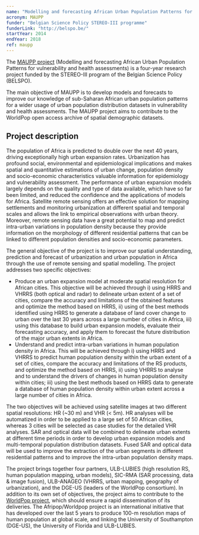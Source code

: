 ```yaml
---
name: "Modelling and forecasting African Urban Population Patterns for vulnerability and health assessments" 
acronym: MAUPP
funder: "Belgian Science Policy STEREO-III programme"
funderLink: "http://belspo.be/"
startYear: 2014
endYear: 2018
ref: maupp
---
```


The [MAUPP project](maupp.ulb.ac.be) (Modelling and forecasting African Urban Population Patterns for vulnerability and health assessments) is a four-year research project funded by the STEREO-III program of the Belgian Science Policy (BELSPO).

The main objective of MAUPP is to develop models and forecasts to improve our knowledge of sub-Saharan African urban population patterns for a wider usage of urban population distribution datasets in vulnerability and health assessments. The MAUPP project aims to contribute to the WorldPop open access archive of spatial demographic datasets.

## Project description

The population of Africa is predicted to double over the next 40 years, driving exceptionally high urban expansion rates. Urbanization has profound social, environmental and epidemiological implications and makes spatial and quantitative estimations of urban change, population density and socio-economic characteristics valuable information for epidemiology and vulnerability assessment. The performance of urban expansion models largely depends on the quality and type of data available, which have so far been limited, and reduced the confidence and the applications of models for Africa. Satellite remote sensing offers an effective solution for mapping settlements and monitoring urbanization at different spatial and temporal scales and allows the link to empirical observations with urban theory. Moreover, remote  sensing data have a great potential to map and predict intra-urban variations in population density because they provide information on the morphology of different residential patterns that can be linked to different population densities and socio-economic parameters.

The general objective of the project is to improve our spatial understanding, prediction and forecast of urbanization and urban population in Africa through the use of remote sensing and spatial modelling. The project addresses two specific objectives:

* Produce an urban expansion model at moderate spatial resolution for African cities. This objective will be achieved through i) using HRRS and VHRRS (both optical and radar) to delineate urban extent of a set of cities, compare the accuracy and limitations of the obtained features and optimize the method based on HRRS, ii) using of the best methods identified using HRRS to generate a database of land cover change to urban over the last 30 years across a large number of cities in Africa, iii) using this database to build urban expansion models, evaluate their forecasting accuracy, and apply them to forecast the future distribution of the major urban extents in Africa.
* Understand and predict intra-urban variations in human population density in Africa. This will be achieved through i) using HRRS and VHRRS to predict human population density within the urban extent of a set of cities, compare the accuracy and limitations of the RS products, and optimize the method based on HRRS, ii) using VHRRS to analyse and to understand the drivers of changes in human population density within cities; iii) using the best methods based on HRRS data to generate a database of human population density within urban extent across a large number of cities in Africa.

The two objectives will be achieved using satellite images at two different spatial resolutions: HR (~30 m) and VHR (< 5m). HR analyses will be automatized in order to be applied to a large set of 50 African cities, whereas 3 cities will be selected as case studies for the detailed VHR analyses. SAR and optical data will be combined to delineate urban extents at different time periods in order to develop urban expansion models and multi-temporal population distribution datasets. Fused SAR and optical data will be used to improve the extraction of the urban segments in different residential patterns and to improve the intra-urban population density maps.

The project brings together four partners, ULB-LUBIES (high resolution RS, human population mapping, urban models), SIC-RMA (SAR processing, data & image fusion), ULB-ANAGEO (VHRRS, urban mapping, geography of urbanization), and the DGE-US (leaders of the WorldPop consortium). In addition to its own set of objectives, the project aims to contribute to the [WorldPop project](www.worldpop.org.uk), which should ensure a rapid dissemination of its deliveries. The Afripop/Worldpop project is an international initiative that has developed over the last 5 years to produce 100-m resolution maps of human population at global scale, and linking the University of Southampton (DGE-US), the University of Florida and ULB-LUBIES.
